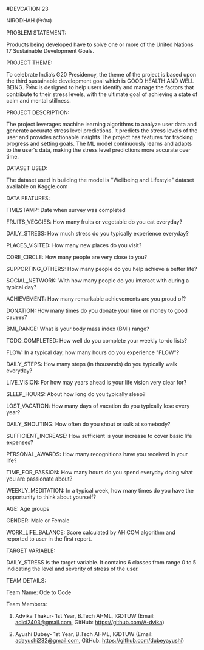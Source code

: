 #DEVCATION'23

NIRODHAH (निरोधः)

PROBLEM STATEMENT:

Products being developed have to solve one or more of the United Nations 17 Sustainable Development Goals.

PROJECT THEME:

To celebrate India’s G20 Presidency, the theme of the project is based upon the third sustainable development goal which is GOOD HEALTH AND WELL BEING. निरोधः is designed to help users identify and manage the factors that contribute to their stress levels, with the ultimate goal of achieving a state of calm and mental stillness.

PROJECT DESCRIPTION:

The project leverages machine learning algorithms to analyze user data and generate accurate stress level predictions. It predicts the stress levels of the user and provides actionable insights The project has features for tracking progress and setting goals. The ML model continuously learns and adapts to the user's data, making the stress level predictions more accurate over time.

DATASET USED:

The dataset used in building the model is "Wellbeing and Lifestyle" dataset available on Kaggle.com

DATA FEATURES:

TIMESTAMP: Date when survey was completed

FRUITS_VEGGIES: How many fruits or vegetable do you eat everyday?

DAILY_STRESS: How much stress do you typically experience everyday?

PLACES_VISITED: How many new places do you visit?

CORE_CIRCLE: How many people are very close to you?

SUPPORTING_OTHERS: How many people do you help achieve a better life?

SOCIAL_NETWORK: With how many people do you interact with during a typical day?

ACHIEVEMENT: How many remarkable achievements are you proud of?

DONATION: How many times do you donate your time or money to good causes?

BMI_RANGE: What is your body mass index (BMI) range?

TODO_COMPLETED: How well do you complete your weekly to-do lists?

FLOW: In a typical day, how many hours do you experience "FLOW"?

DAILY_STEPS: How many steps (in thousands) do you typically walk everyday?

LIVE_VISION: For how may years ahead is your life vision very clear for?

SLEEP_HOURS: About how long do you typically sleep?

LOST_VACATION: How many days of vacation do you typically lose every year?

DAILY_SHOUTING: How often do you shout or sulk at somebody?

SUFFICIENT_INCREASE: How sufficient is your increase to cover basic life expenses?

PERSONAL_AWARDS: How many recognitions have you received in your life?

TIME_FOR_PASSION: How many hours do you spend everyday doing what you are passionate about?

WEEKLY_MEDITATION: In a typical week, how many times do you have the opportunity to think about yourself?

AGE: Age groups

GENDER: Male or Female

WORK_LIFE_BALANCE: Score calculated by AH.COM algorithm and reported to user in the first report.

TARGET VARIABLE:

DAILY_STRESS is the target variable. It contains 6 classes from range 0 to 5 indicating the level and severity of stress of the user.

TEAM DETAILS:

Team Name: Ode to Code

Team Members:

1. Advika Thakur- 1st Year, B.Tech AI-ML, IGDTUW (Email: adici2403@gmail.com, GitHub: https://github.com/A-dvika)

2. Ayushi Dubey- 1st Year, B.Tech AI-ML, IGDTUW (Email: adayushi232@gmail.com, GitHub: https://github.com/dubeyayushi)
